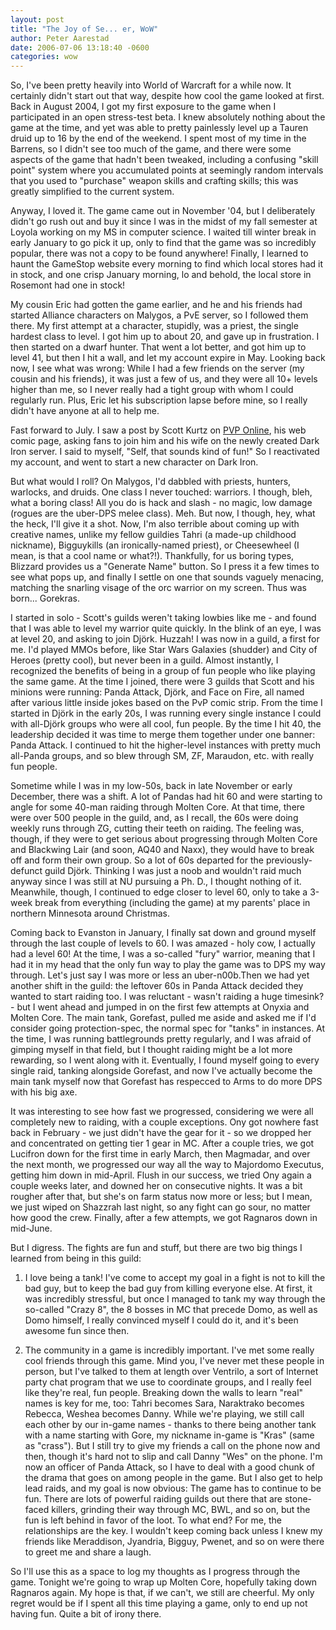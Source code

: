 ```yaml
---
layout: post
title: "The Joy of Se... er, WoW"
author: Peter Aarestad
date: 2006-07-06 13:18:40 -0600
categories: wow
---
```


So, I've been pretty heavily into World of Warcraft for a while now. It certainly didn't start out that way, despite how cool the game looked at first. Back in August 2004, I got my first exposure to the game when I participated in an open stress-test beta. I knew absolutely nothing about the game at the time, and yet was able to pretty painlessly level up a Tauren druid up to 16 by the end of the weekend. I spent most of my time in the Barrens, so I didn't see too much of the game, and there were some aspects of the game that hadn't been tweaked, including a confusing "skill point" system where you accumulated points at seemingly random intervals that you used to "purchase" weapon skills and crafting skills; this was greatly simplified to the current system.

Anyway, I loved it. The game came out in November '04, but I deliberately didn't go rush out and buy it since I was in the midst of my fall semester at Loyola working on my MS in computer science. I waited till winter break in early January to go pick it up, only to find that the game was so incredibly popular, there was not a copy to be found anywhere! Finally, I learned to haunt the GameStop website every morning to find which local stores had it in stock, and one crisp January morning, lo and behold, the local store in Rosemont had one in stock!

My cousin Eric had gotten the game earlier, and he and his friends had started Alliance characters on Malygos, a PvE server, so I followed them there. My first attempt at a character, stupidly, was a priest, the single hardest class to level. I got him up to about 20, and gave up in frustration. I then started on a dwarf hunter. That went a lot better, and got him up to level 41, but then I hit a wall, and let my account expire in May. Looking back now, I see what was wrong: While I had a few friends on the server (my cousin and his friends), it was just a few of us, and they were all 10+ levels higher than me, so I never really had a tight group with whom I could regularly run. Plus, Eric let his subscription lapse before mine, so I really didn't have anyone at all to help me.

Fast forward to July. I saw a post by Scott Kurtz on <a title="PvP" target="_blank" href="http://www.pvponline.com">PVP Online</a>, his web comic page, asking fans to join him and his wife on the newly created Dark Iron server. I said to myself, "Self, that sounds kind of fun!" So I reactivated my account, and went to start a new character on Dark Iron.

But what would I roll? On Malygos, I'd dabbled with priests, hunters, warlocks, and druids. One class I never touched: warriors. I though, bleh, what a boring class! All you do is hack and slash - no magic, low damage (rogues are the uber-DPS melee class). Meh. But now, I though, hey, what the heck, I'll give it a shot. Now, I'm also terrible about coming up with creative names, unlike my fellow guildies Tahri (a made-up childhood nickname), Bigguykills (an ironically-named priest), or Cheesewheel (I mean, is that a cool name or what?!). Thankfully, for us boring types, Blizzard provides us a "Generate Name" button. So I press it a few times to see what pops up, and finally I settle on one that sounds vaguely menacing, matching the snarling visage of the orc warrior on my screen. Thus was born...  Gorekras.

I started in solo - Scott's guilds weren't taking lowbies like me - and found that I was able to level my warrior quite quickly. In the blink of an eye, I was at level 20, and asking to join Dj&#246;rk. Huzzah! I was now in a guild, a first for me. I'd played MMOs before, like Star Wars Galaxies (shudder) and City of Heroes (pretty cool), but never been in a guild. Almost instantly, I recognized the benefits of being in a group of fun people who like playing the same game. At the time I joined, there were 3 guilds that Scott and his minions were running: Panda Attack, Dj&#246;rk, and Face on Fire, all named after various little inside jokes based on the PvP comic strip. From the time I started in Dj&#246;rk in the early 20s, I was running every single instance I could with all-Dj&#246;rk groups who were all cool, fun people. By the time I hit 40, the leadership decided it was time to merge them together under one banner: Panda Attack. I continued to hit the higher-level instances with pretty much all-Panda groups, and so blew through SM, ZF, Maraudon, etc. with really fun people.

Sometime while I was in my low-50s, back in late November or early December, there was a shift. A lot of Pandas had hit 60 and were starting to angle for some 40-man raiding through Molten Core. At that time, there were over 500 people in the guild, and, as I recall, the 60s were doing weekly runs through ZG, cutting their teeth on raiding. The feeling was, though, if they were to get serious about progressing through Molten Core and Blackwing Lair (and soon, AQ40 and Naxx), they would have to break off and form their own group. So a lot of 60s departed for the previously-defunct guild Dj&#246;rk. Thinking I was just a noob and wouldn't raid much anyway since I was still at NU pursuing a Ph. D., I thought nothing of it. Meanwhile, though, I continued to edge closer to level 60, only to take a 3-week break from everything (including the game) at my parents' place in northern Minnesota around Christmas.

Coming back to Evanston in January, I finally sat down and ground myself through the last couple of levels to 60. I was amazed - holy cow, I actually had a level 60! At the time, I was a so-called "fury" warrior, meaning that I had it in my head that the only fun way to play the game was to DPS my way through. Let's just say I was more or less an uber-n00b.Then we had yet another shift in the guild: the leftover 60s in Panda Attack decided they wanted to start raiding too. I was reluctant - wasn't raiding a huge timesink? - but I went ahead and jumped in on the first few attempts at Onyxia and Molten Core. The main tank, Gorefast, pulled me aside and asked me if I'd consider going protection-spec, the normal spec for "tanks" in instances. At the time, I was running battlegrounds pretty regularly, and I was afraid of gimping myself in that field, but I thought raiding might be a lot more rewarding, so I went along with it. Eventually, I found myself going to every single raid, tanking alongside Gorefast, and now I've actually become the main tank myself now that Gorefast has respecced to Arms to do more DPS with his big axe.

It was interesting to see how fast we progressed, considering we were all completely new to raiding, with a couple exceptions. Ony got nowhere fast back in February - we just didn't have the gear for it - so we dropped her and concentrated on getting tier 1 gear in MC. After a couple tries, we got Lucifron down for the first time in early March, then Magmadar, and over the next month, we progressed our way all the way to Majordomo Executus, getting him down in mid-April. Flush in our success, we tried Ony again a couple weeks later, and downed her on consecutive nights. It was a bit rougher after that, but she's on farm status now more or less; but I mean, we just wiped on Shazzrah last night, so any fight can go sour, no matter how good the crew. Finally, after a few attempts, we got Ragnaros down in mid-June.

But I digress. The fights are fun and stuff, but there are two big things I learned from being in this guild:

1) I love being a tank! I've come to accept my goal in a fight is not to kill the bad guy, but to keep the bad guy from killing everyone else. At first, it was incredibly stressful, but once I managed to tank my way through the so-called "Crazy 8", the 8 bosses in MC that precede Domo, as well as Domo himself, I really convinced myself I could do it, and it's been awesome fun since then.

2) The community in a game is incredibly important. I've met some really cool friends through this game. Mind you, I've never met these people in person, but I've talked to them at length over Ventrilo, a sort of Internet party chat program that we use to coordinate groups, and I really feel like they're real, fun people. Breaking down the walls to learn "real" names is key for me, too: Tahri becomes Sara, Naraktrako becomes Rebecca, Weshea becomes Danny. While we're playing, we still call each other by our in-game names - thanks to there being another tank with a name starting with Gore, my nickname in-game is "Kras" (same as "crass"). But I still try to give my friends a call on the phone now and then, though it's hard not to slip and call Danny "Wes" on the phone.
I'm now an officer of Panda Attack, so I have to deal with a good chunk of the drama that goes on among people in the game. But I also get to help lead raids, and my goal is now obvious: The game has to continue to be fun. There are lots of powerful raiding guilds out there that are stone-faced killers, grinding their way through MC, BWL, and so on, but the fun is left behind in favor of the loot. To what end? For me, the relationships are the key. I wouldn't keep coming back unless I knew my friends like Meraddison, Jyandria, Bigguy, Pwenet, and so on were there to greet me and share a laugh.

So I'll use this as a space to log my thoughts as I progress through the game. Tonight we're going to wrap up Molten Core, hopefully taking down Ragnaros again. My hope is that, if we can't, we still are cheerful. My only regret would be if I spent all this time playing a game, only to end up not having fun. Quite a bit of irony there.
